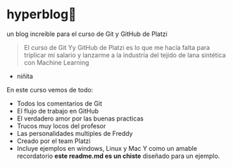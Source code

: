 # hyperblog💚
un blog increible para el curso de Git y GitHub de Platzi
>El curso de Git Yy GitHub de Platzi es lo que me hacía falta para triplicar mi salario y lanzarme a la industría del tejido de lana sintética con Machine Learning
- niñita

En este curso vemos de todo:

* Todos los comentarios de Git
* El flujo de trabajo en GitHub
* El verdadero amor por las buenas practicas
* Trucos muy locos del profesor 
* Las personalidades multiples de Freddy
* Creado por el team Platzi 
* Incluye ejemplos en windows, Linux y Mac
Y como un amable recordatorio **este readme.md es un chiste** diseñado para un ejemplo.